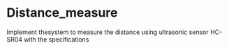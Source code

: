# Distance_measure
Implement thesystem to measure the distance using ultrasonic sensor HC-SR04 with the specifications
